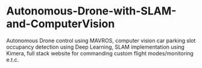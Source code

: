 # Autonomous-Drone-with-SLAM-and-ComputerVision

Autonomous Drone control using MAVROS, computer vision car parking slot occupancy detection using Deep Learning, SLAM implementation using Kimera, full stack website for commanding custom flight modes/monitoring e.t.c.

